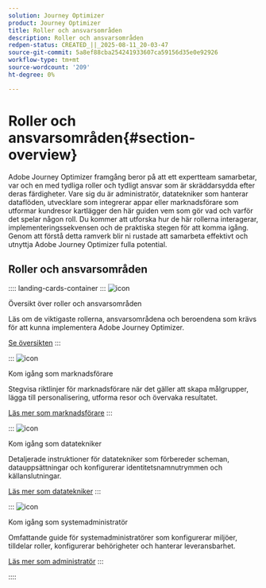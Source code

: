 ```yaml
---
solution: Journey Optimizer
product: Journey Optimizer
title: Roller och ansvarsområden
description: Roller och ansvarsområden
redpen-status: CREATED_||_2025-08-11_20-03-47
source-git-commit: 5a8ef88cba254241933607ca59156d35e0e92926
workflow-type: tm+mt
source-wordcount: '209'
ht-degree: 0%

---
```



# Roller och ansvarsområden{#section-overview}

Adobe Journey Optimizer framgång beror på att ett expertteam samarbetar, var och en med tydliga roller och tydligt ansvar som är skräddarsydda efter deras färdigheter. Vare sig du är administratör, datatekniker som hanterar dataflöden, utvecklare som integrerar appar eller marknadsförare som utformar kundresor kartlägger den här guiden vem som gör vad och varför det spelar någon roll. Du kommer att utforska hur de här rollerna interagerar, implementeringssekvensen och de praktiska stegen för att komma igång. Genom att förstå detta ramverk blir ni rustade att samarbeta effektivt och utnyttja Adobe Journey Optimizer fulla potential.

## Roller och ansvarsområden

:::: landing-cards-container
:::
![icon](https://cdn.experienceleague.adobe.com/icons/book.svg)

Översikt över roller och ansvarsområden

Läs om de viktigaste rollerna, ansvarsområdena och beroendena som krävs för att kunna implementera Adobe Journey Optimizer.

[Se översikten](../using/start/quick-start.md)
:::

:::
![icon](https://cdn.experienceleague.adobe.com/icons/bullseye.svg)

Kom igång som marknadsförare

Stegvisa riktlinjer för marknadsförare när det gäller att skapa målgrupper, lägga till personalisering, utforma resor och övervaka resultatet.

[Läs mer som marknadsförare](../using/start/path/marketer.md)
:::

:::
![icon](https://cdn.experienceleague.adobe.com/icons/code-branch.svg)

Kom igång som datatekniker

Detaljerade instruktioner för datatekniker som förbereder scheman, datauppsättningar och konfigurerar identitetsnamnutrymmen och källanslutningar.

[Läs mer som datatekniker](../using/start/path/data-engineer.md)
:::

:::
![icon](https://cdn.experienceleague.adobe.com/icons/gear.svg)

Kom igång som systemadministratör

Omfattande guide för systemadministratörer som konfigurerar miljöer, tilldelar roller, konfigurerar behörigheter och hanterar leveransbarhet.

[Läs mer som administratör](../using/start/path/administrator.md)
:::

::::
